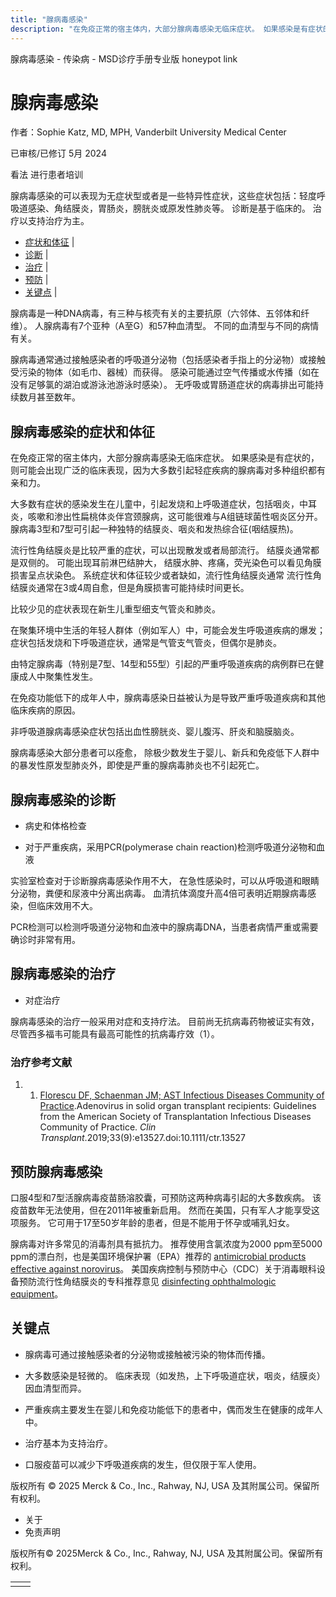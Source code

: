 ```yaml
---
title: "腺病毒感染"
description: "在免疫正常的宿主体内，大部分腺病毒感染无临床症状。 如果感染是有症状的，则可能会出现广泛的临床表现，因为大多数引起轻症疾病的腺病毒对多种组织都有亲和力。"
---
```


﻿腺病毒感染 \- 传染病 \- MSD诊疗手册专业版 honeypot link

# 腺病毒感染

作者：Sophie Katz, MD, MPH, Vanderbilt University Medical Center

已审核/已修订 5月 2024

看法 进行患者培训

腺病毒感染的可以表现为无症状型或者是一些特异性症状，这些症状包括：轻度呼吸道感染、角结膜炎，胃肠炎，膀胱炎或原发性肺炎等。 诊断是基于临床的。 治疗以支持治疗为主。

- [症状和体征](#症状和体征_v1018761_zh) \|
- [诊断](#诊断_v1018771_zh) \|
- [治疗](#治疗_v1018777_zh) \|
- [预防](#预防_v1018784_zh) \|
- [关键点](#关键点_v39004423_zh) \|

腺病毒是一种DNA病毒，有三种与核壳有关的主要抗原（六邻体、五邻体和纤维）。 人腺病毒有7个亚种（A至G）和57种血清型。 不同的血清型与不同的病情有关。

腺病毒通常通过接触感染者的呼吸道分泌物（包括感染者手指上的分泌物）或接触受污染的物体（如毛巾、器械）而获得。 感染可能通过空气传播或水传播（如在没有足够氯的湖泊或游泳池游泳时感染）。 无呼吸或胃肠道症状的病毒排出可能持续数月甚至数年。

## 腺病毒感染的症状和体征

在免疫正常的宿主体内，大部分腺病毒感染无临床症状。 如果感染是有症状的，则可能会出现广泛的临床表现，因为大多数引起轻症疾病的腺病毒对多种组织都有亲和力。

大多数有症状的感染发生在儿童中，引起发烧和上呼吸道症状，包括咽炎，中耳炎，咳嗽和渗出性扁桃体炎伴宫颈腺病，这可能很难与A组链球菌性咽炎区分开。 腺病毒3型和7型可引起一种独特的结膜炎、咽炎和发热综合征(咽结膜热)。

流行性角结膜炎是比较严重的症状，可以出现散发或者局部流行。 结膜炎通常都是双侧的。 可能出现耳前淋巴结肿大， 结膜水肿、疼痛，荧光染色可以看见角膜损害呈点状染色。 系统症状和体征较少或者缺如，流行性角结膜炎通常 流行性角结膜炎通常在3或4周自愈，但是角膜损害可能持续时间更长。

比较少见的症状表现在新生儿重型细支气管炎和肺炎。

在聚集环境中生活的年轻人群体（例如军人）中，可能会发生呼吸道疾病的爆发；症状包括发烧和下呼吸道症状，通常是气管支气管炎，但偶尔是肺炎。

由特定腺病毒（特别是7型、14型和55型）引起的严重呼吸道疾病的病例群已在健康成人中聚集性发生。

在免疫功能低下的成年人中，腺病毒感染日益被认为是导致严重呼吸道疾病和其他临床疾病的原因。

非呼吸道腺病毒感染症状包括出血性膀胱炎、婴儿腹泻、肝炎和脑膜脑炎。

腺病毒感染大部分患者可以痊愈， 除极少数发生于婴儿、新兵和免疫低下人群中的暴发性原发型肺炎外，即使是严重的腺病毒肺炎也不引起死亡。

## 腺病毒感染的诊断

- 病史和体格检查

- 对于严重疾病，采用PCR(polymerase chain reaction)检测呼吸道分泌物和血液


实验室检查对于诊断腺病毒感染作用不大， 在急性感染时，可以从呼吸道和眼睛分泌物，粪便和尿液中分离出病毒。 血清抗体滴度升高4倍可表明近期腺病毒感染，但临床效用不大。

PCR检测可以检测呼吸道分泌物和血液中的腺病毒DNA，当患者病情严重或需要确诊时非常有用。

## 腺病毒感染的治疗

- 对症治疗


腺病毒感染的治疗一般采用对症和支持疗法。 目前尚无抗病毒药物被证实有效，尽管西多福韦可能具有最高可能性的抗病毒疗效（1）。

### 治疗参考文献

1. 1. [Florescu DF, Schaenman JM; AST Infectious Diseases Community of Practice](https://pubmed.ncbi.nlm.nih.gov/30859626/).Adenovirus in solid organ transplant recipients: Guidelines from the American Society of Transplantation Infectious Diseases Community of Practice. _Clin Transplant_.2019;33(9):e13527.doi:10.1111/ctr.13527


## 预防腺病毒感染

口服4型和7型活腺病毒疫苗肠溶胶囊，可预防这两种病毒引起的大多数疾病。 该疫苗数年无法使用，但在2011年被重新启用。 然而在美国，只有军人才能享受这项服务。 它可用于17至50岁年龄的患者，但是不能用于怀孕或哺乳妇女。

腺病毒对许多常见的消毒剂具有抵抗力。 推荐使用含氯浓度为2000 ppm至5000 ppm的漂白剂，也是美国环境保护署（EPA）推荐的 [antimicrobial products effective against norovirus](https://www.epa.gov/pesticide-registration/list-g-epas-registered-antimicrobial-products-effective-against-norovirus)。 美国疾病控制与预防中心（CDC）关于消毒眼科设备预防流行性角结膜炎的专科推荐意见 [disinfecting ophthalmologic equipment](https://www.cdc.gov/conjunctivitis/clinical/prevent-ekc.html)。

## 关键点

- 腺病毒可通过接触感染者的分泌物或接触被污染的物体而传播。

- 大多数感染是轻微的。 临床表现（如发热，上下呼吸道症状，咽炎，结膜炎）因血清型而异。

- 严重疾病主要发生在婴儿和免疫功能低下的患者中，偶而发生在健康的成年人中。

- 治疗基本为支持治疗。

- 口服疫苗可以减少下呼吸道疾病的发生，但仅限于军人使用。




版权所有 © 2025
Merck & Co., Inc., Rahway, NJ, USA 及其附属公司。保留所有权利。

- 关于
- 免责声明

版权所有© 2025Merck & Co., Inc., Rahway, NJ, USA 及其附属公司。保留所有权利。

|     |     |
| --- | --- |
|  |  |